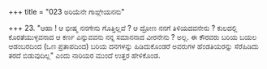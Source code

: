 +++
title = "023 ಅರಿಯೆನೇ ಗಾಙ್ಗೇಯನನು"

+++
23. "ಆಹಾ ! ಆ ಭೀಷ್ಮ ನನಗೇನು ಗೊತ್ತಿಲ್ಲವೆ ? ಆ ದ್ರೋಣ ನನಗೆ ತಿಳಿಯದವನೇನು ? ಕುಲದಲ್ಲಿ ಕೊರತೆಯುಳ್ಳವನಾದ ಆ ಕರ್ಣ ಎನ್ನುವವನು ನನ್ನ ಸಮಾನನಾದ ವೀರನೇನು ? ಅಲ್ಲ. ಈ ಕೌರವರು ಬರಿಯ ಬಯಲ ಆಡಂಬರದಿಂದ (ಒಣ ಪ್ರತಾಪದಿಂದ) ಬರಿಯ ದನಗಳನ್ನು ಹಿಡಿದುಕೊಂಡರೆ ಅವರುಗಳ ಹೆಂಡತಿಯರನ್ನು ಸೆರೆಹಿಡಿದು ತರದೆ ಬಿಡುವುದಿಲ್ಲ" ಎಂದು ನಾರಿಯರ ಮುಂದೆ ಉತ್ತರ ಹೇಳಿಕೊಂಡ.